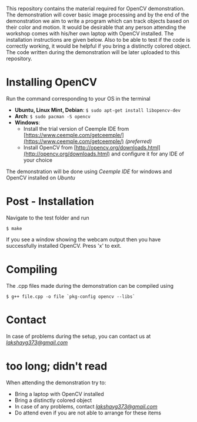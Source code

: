 This repository contains the material required for OpenCV demonstration.
The demonstration will cover basic image processing and by the end of the
demonstration we aim to write a program which can track objects based on
their color and motion. It would be desirable that any person attending the
workshop comes with his/her own laptop with OpenCV installed. The
installation instructions are given below. Also to be able to test if the 
code is correctly working, it would be helpful if you bring a distinctly
colored object. The code written during the demonstration will be later
uploaded to this repository.

# Installing OpenCV
Run the command corresponding to your OS in the terminal

* __Ubuntu, Linux Mint, Debian__: `$ sudo apt-get install libopencv-dev`
* __Arch__: `$ sudo pacman -S opencv`
* __Windows__:
    * Install the trial version of Ceemple IDE from [https://www.ceemple.com/getceemple/](https://www.ceemple.com/getceemple/) *(preferred)*
    * Install OpenCV from [http://opencv.org/downloads.html](http://opencv.org/downloads.html) and configure it for any IDE of your choice

The demonstration will be done using *Ceemple IDE* for windows and OpenCV installed on *Ubuntu*

# Post - Installation
Navigate to the test folder and run

`$ make`

If you see a window showing the webcam output then you have successfully installed OpenCV.
Press 'x' to exit.
# Compiling
The .cpp files made during the demonstration can be compiled using

```$ g++ file.cpp -o file `pkg-config opencv --libs` ```

# Contact

In case of problems during the setup, you can contact us at *lakshayg373@gmail.com*


# __too long; didn't read__
When attending the demonstration try to:

* Bring a laptop with OpenCV installed
* Bring a distinctly colored object
* In case of any problems, contact *lakshayg373@gmail.com*
* Do attend even if you are not able to arrange for these items
